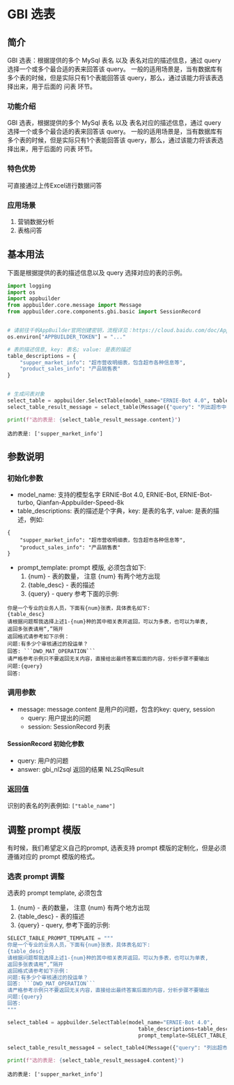 # GBI 选表

## 简介
GBI 选表：根据提供的多个 MySql 表名 以及 表名对应的描述信息，通过 query 选择一个或多个最合适的表来回答该 query。
一般的适用场景是，当有数据库有多个表的时候，但是实际只有1个表能回答该 query，那么，通过该能力将该表选择出来，用于后面的 问表 环节。


### 功能介绍
GBI 选表，根据提供的多个 MySql 表名 以及 表名对应的描述信息，通过 query 选择一个或多个最合适的表来回答该 query。
一般的适用场景是，当有数据库有多个表的时候，但是实际只有1个表能回答该 query，那么，通过该能力将该表选择出来，用于后面的 问表 环节。

### 特色优势
可直接通过上传Excel进行数据问答

### 应用场景
1. 营销数据分析
2. 表格问答


## 基本用法
下面是根据提供的表的描述信息以及 query 选择对应的表的示例。


```python
import logging
import os
import appbuilder
from appbuilder.core.message import Message
from appbuilder.core.components.gbi.basic import SessionRecord


# 请前往千帆AppBuilder官网创建密钥，流程详见：https://cloud.baidu.com/doc/AppBuilder/s/Olq6grrt6#1%E3%80%81%E5%88%9B%E5%BB%BA%E5%AF%86%E9%92%A5
os.environ["APPBUILDER_TOKEN"] = "..."

# 表的描述信息, key: 表名; value: 是表的描述
table_descriptions = {
    "supper_market_info": "超市营收明细表，包含超市各种信息等",
    "product_sales_info": "产品销售表"
}


# 生成问表对象
select_table = appbuilder.SelectTable(model_name="ERNIE-Bot 4.0", table_descriptions=table_descriptions)
select_table_result_message = select_table(Message({"query": "列出超市中的所有数据"}))

print(f"选的表是: {select_table_result_message.content}")
```

    选的表是: ['supper_market_info']


## 参数说明
### 初始化参数
- model_name: 支持的模型名字 ERNIE-Bot 4.0, ERNIE-Bot, ERNIE-Bot-turbo, Qianfan-Appbuilder-Speed-8k
- table_descriptions: 表的描述是个字典，key: 是表的名字, value: 是表的描述，例如:

```
{
    "supper_market_info": "超市营收明细表，包含超市各种信息等",
    "product_sales_info": "产品销售表"
}
```
- prompt_template: prompt 模版, 必须包含如下:
  1. {num} - 表的数量， 注意 {num} 有两个地方出现
  2. {table_desc} - 表的描述
  3. {query} - query
  参考下面的示例:

```
你是一个专业的业务人员，下面有{num}张表，具体表名如下:
{table_desc}
请根据问题帮我选择上述1-{num}种的其中相关表并返回，可以为多表，也可以为单表,
返回多张表请用“,”隔开
返回格式请参考如下示例：
问题:有多少个审核通过的投运单？
回答: ```DWD_MAT_OPERATION```
请严格参考示例只不要返回无关内容，直接给出最终答案后面的内容，分析步骤不要输出
问题:{query}
回答:
```
     
### 调用参数
- message: message.content 是用户的问题，包含的key: query, session
  * query: 用户提出的问题
  * session: SessionRecord 列表

#### SessionRecord 初始化参数
- query: 用户的问题
- answer: gbi_nl2sql 返回的结果 NL2SqlResult
  
### 返回值
识别的表名的列表例如:
`["table_name"]`

## 调整 prompt 模版
有时候，我们希望定义自己的prompt, 选表支持 prompt 模版的定制化，但是必须遵循对应的 prompt 模版的格式。

### 选表 prompt 调整
选表的 prompt template, 必须包含 
1. {num} - 表的数量， 注意 {num} 有两个地方出现
2. {table_desc} - 表的描述
3. {query} - query, 参考下面的示例:


```python
SELECT_TABLE_PROMPT_TEMPLATE = """
你是一个专业的业务人员，下面有{num}张表，具体表名如下:
{table_desc}
请根据问题帮我选择上述1-{num}种的其中相关表并返回，可以为多表，也可以为单表,
返回多张表请用“,”隔开
返回格式请参考如下示例：
问题:有多少个审核通过的投运单？
回答: ```DWD_MAT_OPERATION```
请严格参考示例只不要返回无关内容，直接给出最终答案后面的内容，分析步骤不要输出
问题:{query}
回答:
"""
```


```python
select_table4 = appbuilder.SelectTable(model_name="ERNIE-Bot 4.0", 
                                          table_descriptions=table_descriptions,
                                          prompt_template=SELECT_TABLE_PROMPT_TEMPLATE)

select_table_result_message4 = select_table4(Message({"query": "列出超市中的所有数据"}))

print(f"选的表是: {select_table_result_message4.content}")
```

    选的表是: ['supper_market_info']

